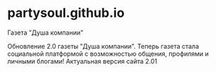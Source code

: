 # partysoul.github.io
Газета "Душа компании"

Обновление 2.0 газеты "Душа компании".
Теперь газета стала социальной платформой с возможностью общения, профилями и личными блогами!
Актуальная версия сайта 2.01
